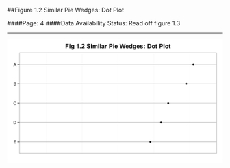 ##Figure 1.2 Similar Pie Wedges: Dot Plot

####Page: 4
####Data Availability Status: Read off figure 1.3
***
![`Similar Pie Wedges: Dot Plot`](fig01-02_similar-pie-wedges-dot-plot.png)


